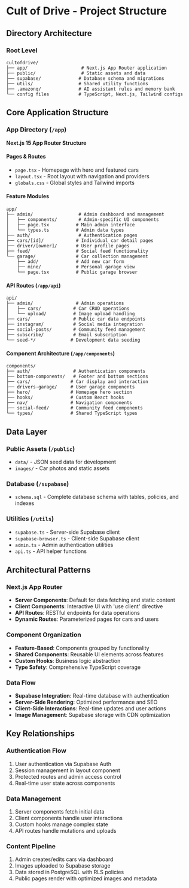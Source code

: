 # Cult of Drive - Project Structure

## Directory Architecture

### Root Level
```
cultofdrive/
├── app/                    # Next.js App Router application
├── public/                 # Static assets and data
├── supabase/              # Database schema and migrations
├── utils/                 # Shared utility functions
├── .amazonq/              # AI assistant rules and memory bank
└── config files           # TypeScript, Next.js, Tailwind configs
```

## Core Application Structure

### App Directory (`/app`)
**Next.js 15 App Router Structure**

#### Pages & Routes
- `page.tsx` - Homepage with hero and featured cars
- `layout.tsx` - Root layout with navigation and providers
- `globals.css` - Global styles and Tailwind imports

#### Feature Modules
```
app/
├── admin/                 # Admin dashboard and management
│   ├── components/        # Admin-specific UI components
│   ├── page.tsx          # Main admin interface
│   └── types.ts          # Admin data types
├── auth/                  # Authentication pages
├── cars/[id]/            # Individual car detail pages
├── driver/[owner]/       # User profile pages
├── feed/                 # Social feed functionality
└── garage/               # Car collection management
    ├── add/              # Add new car form
    ├── mine/             # Personal garage view
    └── page.tsx          # Public garage browser
```

#### API Routes (`/app/api`)
```
api/
├── admin/                # Admin operations
│   ├── cars/            # Car CRUD operations
│   └── upload/          # Image upload handling
├── cars/                # Public car data endpoints
├── instagram/           # Social media integration
├── social-posts/        # Community feed management
├── subscribe/           # Email subscription
└── seed-*/             # Development data seeding
```

#### Component Architecture (`/app/components`)
```
components/
├── auth/                # Authentication components
├── bottom-components/   # Footer and bottom sections
├── cars/               # Car display and interaction
├── drivers-garage/     # User garage components
├── hero/               # Homepage hero section
├── hooks/              # Custom React hooks
├── nav/                # Navigation components
├── social-feed/        # Community feed components
└── types/              # Shared TypeScript types
```

## Data Layer

### Public Assets (`/public`)
- `data/` - JSON seed data for development
- `images/` - Car photos and static assets

### Database (`/supabase`)
- `schema.sql` - Complete database schema with tables, policies, and indexes

### Utilities (`/utils`)
- `supabase.ts` - Server-side Supabase client
- `supabase-browser.ts` - Client-side Supabase client
- `admin.ts` - Admin authentication utilities
- `api.ts` - API helper functions

## Architectural Patterns

### Next.js App Router
- **Server Components**: Default for data fetching and static content
- **Client Components**: Interactive UI with 'use client' directive
- **API Routes**: RESTful endpoints for data operations
- **Dynamic Routes**: Parameterized pages for cars and users

### Component Organization
- **Feature-Based**: Components grouped by functionality
- **Shared Components**: Reusable UI elements across features
- **Custom Hooks**: Business logic abstraction
- **Type Safety**: Comprehensive TypeScript coverage

### Data Flow
- **Supabase Integration**: Real-time database with authentication
- **Server-Side Rendering**: Optimized performance and SEO
- **Client-Side Interactions**: Real-time updates and user actions
- **Image Management**: Supabase storage with CDN optimization

## Key Relationships

### Authentication Flow
1. User authentication via Supabase Auth
2. Session management in layout component
3. Protected routes and admin access control
4. Real-time user state across components

### Data Management
1. Server components fetch initial data
2. Client components handle user interactions
3. Custom hooks manage complex state
4. API routes handle mutations and uploads

### Content Pipeline
1. Admin creates/edits cars via dashboard
2. Images uploaded to Supabase storage
3. Data stored in PostgreSQL with RLS policies
4. Public pages render with optimized images and metadata